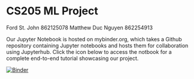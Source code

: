 # CS205 ML Project
Ford St. John 862125078
Matthew Duc Nguyen 862254913

Our Jupyter Notebook is hosted on mybinder.org, which takes a Github repository containing Jupyter notebooks and hosts them for collaboration using Jupyterhub.  Click the icon below to access the notbook for a complete end-to-end tutorial showcasing our project.

[![Binder](https://mybinder.org/badge_logo.svg)](https://mybinder.org/v2/gh/fordoelgordo/CS205_project2/main)
